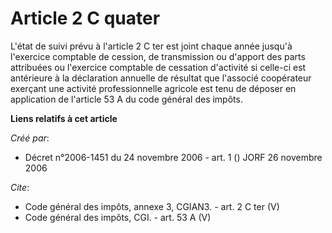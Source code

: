 # Article 2 C quater

L'état de suivi prévu à l'article 2 C ter est joint chaque année jusqu'à l'exercice comptable de cession, de transmission ou
d'apport des parts attribuées ou l'exercice comptable de cessation d'activité si celle-ci est antérieure à la déclaration
annuelle de résultat que l'associé coopérateur exerçant une activité professionnelle agricole est tenu de déposer en
application de l'article 53 A du code général des impôts.

**Liens relatifs à cet article**

_Créé par_:

  - Décret n°2006-1451 du 24 novembre 2006 - art. 1 () JORF 26 novembre 2006

_Cite_:

  - Code général des impôts, annexe 3, CGIAN3. - art. 2 C ter (V)
  - Code général des impôts, CGI. - art. 53 A (V)
